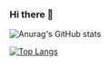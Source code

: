 ### Hi there 👋

![Anurag's GitHub stats](https://github-readme-stats.vercel.app/api?username=luokuncool&count_private=true)


[![Top Langs](https://github-readme-stats.vercel.app/api/top-langs/?username=luokuncool&hide=css,html,smarty,javascript,ruby,dockerfile,makefile&layout=compact)](https://github.com/anuraghazra/github-readme-stats)

<!--
**luokuncool/luokuncool** is a ✨ _special_ ✨ repository because its `README.md` (this file) appears on your GitHub profile.

Here are some ideas to get you started:

- 🔭 I’m currently working on ...
- 🌱 I’m currently learning ...
- 👯 I’m looking to collaborate on ...
- 🤔 I’m looking for help with ...
- 💬 Ask me about ...
- 📫 How to reach me: ...
- 😄 Pronouns: ...
- ⚡ Fun fact: ...
-->
